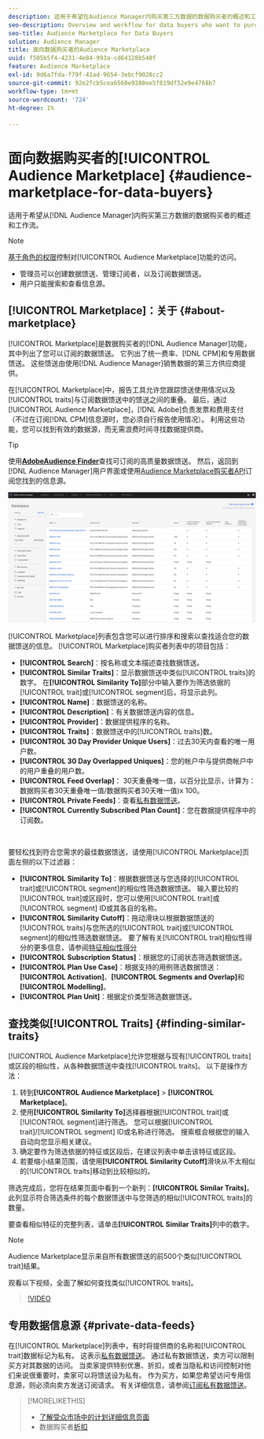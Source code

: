 ```yaml
---
description: 适用于希望在Audience Manager内购买第三方数据的数据购买者的概述和工作流
seo-description: Overview and workflow for data buyers who want to purchase third-party data from within Audience Manager
seo-title: Audience Marketplace for Data Buyers
solution: Audience Manager
title: 面向数据购买者的Audience Marketplace
uuid: f505b5f4-4231-4e84-993a-cd64128b540f
feature: Audience Marketplace
exl-id: 9d6a7fda-f79f-41ad-9654-3ebcf9028cc2
source-git-commit: 92e2fcb5cea6560e9288ee5f819df52e9e4768b7
workflow-type: tm+mt
source-wordcount: '724'
ht-degree: 1%

---
```


# 面向数据购买者的[!UICONTROL Audience Marketplace] {#audience-marketplace-for-data-buyers}

适用于希望从[!DNL Audience Manager]内购买第三方数据的数据购买者的概述和工作流。

>[!NOTE]
>[基于角色的权限](../../../reporting/reports-dashboard.md)控制对[!UICONTROL Audience Marketplace]功能的访问。
>
>* 管理员可以创建数据馈送、管理订阅者，以及订阅数据馈送。
>* 用户只能搜索和查看信息源。

## [!UICONTROL Marketplace]：关于 {#about-marketplace}

[!UICONTROL Marketplace]是数据购买者的[!DNL Audience Manager]功能，其中列出了您可以订阅的数据馈送。 它列出了统一费率、[!DNL CPM]和专用数据馈送。 这些馈送由使用[!DNL Audience Manager]销售数据的第三方供应商提供。

在[!UICONTROL Marketplace]中，报告工具允许您跟踪馈送使用情况以及[!UICONTROL traits]与订阅数据馈送中的馈送之间的重叠。 最后，通过[!UICONTROL Audience Marketplace]，[!DNL Adobe]负责发票和费用支付（不过在订阅[!DNL CPM]信息源时，您必须自行报告使用情况）。 利用这些功能，您可以找到有效的数据源，而无需浪费时间寻找数据提供商。

>[!TIP]
>
>使用&#x200B;**[AdobeAudience Finder](https://www.adobe-audience-finder.com/)**&#x200B;查找可订阅的高质量数据馈送。 然后，返回到[!DNL Audience Manager]用户界面或使用[Audience Marketplace购买者API](https://bank.demdex.com/portal/swagger/index.html#/Audience_Marketplace_Buyer_API)订阅您找到的信息源。

![buyer-marketplace-overview](assets/buyer-marketplace-overview.png)

[!UICONTROL Marketplace]列表包含您可以进行排序和搜索以查找适合您的数据馈送的信息。 [!UICONTROL Marketplace]购买者列表中的项目包括：

* **[!UICONTROL Search]**：按名称或文本描述查找数据馈送。
* **[!UICONTROL Similar Traits]**：显示数据馈送中类似[!UICONTROL traits]的数字。 在&#x200B;**[!UICONTROL Similarity To]**&#x200B;部分中输入要作为筛选依据的[!UICONTROL trait]或[!UICONTROL segment]后，将显示此列。
* **[!UICONTROL Name]**：数据馈送的名称。
* **[!UICONTROL Description]**：有关数据馈送内容的信息。
* **[!UICONTROL Provider]**：数据提供程序的名称。
* **[!UICONTROL Traits]**：数据馈送中的[!UICONTROL traits]数。
* **[!UICONTROL 30 Day Provider Unique Users]**：过去30天内查看的唯一用户数。
* **[!UICONTROL 30 Day Overlapped Uniques]**：您的帐户中与提供商帐户中的用户重叠的用户数。
* **[!UICONTROL Feed Overlap]**： 30天重叠唯一值，以百分比显示，计算为：数据购买者30天重叠唯一值/数据购买者30天唯一值)x 100。
* **[!UICONTROL Private Feeds]**：查看[私有数据馈送](../../../features/audience-marketplace/marketplace-private-feeds.md)。
* **[!UICONTROL Currently Subscribed Plan Count]**：您在数据提供程序中的订阅数。

 

要轻松找到符合您需求的最佳数据馈送，请使用[!UICONTROL Marketplace]页面左侧的以下过滤器：

* **[!UICONTROL Similarity To]**：根据数据馈送与您选择的[!UICONTROL trait]或[!UICONTROL segment]的相似性筛选数据馈送。 输入要比较的[!UICONTROL trait]或区段时，您可以使用[!UICONTROL trait]或[!UICONTROL segment] ID或其各自的名称。
* **[!UICONTROL Similarity Cutoff]**：拖动滑块以根据数据馈送的[!UICONTROL traits]与您所选的[!UICONTROL trait]或[!UICONTROL segment]的相似性筛选数据馈送。 要了解有关[!UICONTROL trait]相似性得分的更多信息，请参阅[特征相似性得分](../../segments/trait-recommendations.md#trait-similarity-score)
* **[!UICONTROL Subscription Status]**：根据您的订阅状态筛选数据馈送。
* **[!UICONTROL Plan Use Case]**：根据支持的用例筛选数据馈送：**[!UICONTROL Activation]**、**[!UICONTROL Segments and Overlap]**&#x200B;和&#x200B;**[!UICONTROL Modelling]**。
* **[!UICONTROL Plan Unit]**：根据定价类型筛选数据馈送。

## 查找类似[!UICONTROL Traits] {#finding-similar-traits}

[!UICONTROL Audience Marketplace]允许您根据与现有[!UICONTROL traits]或区段的相似性，从各种数据馈送中查找[!UICONTROL traits]。 以下是操作方法：

1. 转到&#x200B;**[!UICONTROL Audience Marketplace]** > **[!UICONTROL Marketplace]**。
2. 使用&#x200B;**[!UICONTROL Similarity To]**&#x200B;选择器根据[!UICONTROL trait]或[!UICONTROL segment]进行筛选。 您可以根据[!UICONTROL trait]/[!UICONTROL segment] ID或名称进行筛选。 搜索框会根据您的输入自动向您显示相关建议。
3. 确定要作为筛选依据的特征或区段后，在建议列表中单击该特征或区段。
4. 若要缩小结果范围，请使用&#x200B;**[!UICONTROL Similarity Cutoff]**&#x200B;滑块从不太相似的[!UICONTROL traits]移动到比较相似的。

筛选完成后，您将在结果页面中看到一个新列：**[!UICONTROL Similar Traits]**。 此列显示符合筛选条件的每个数据馈送中与您筛选的相似[!UICONTROL traits]的数量。

要查看相似特征的完整列表，请单击&#x200B;**[!UICONTROL Similar Traits]**&#x200B;列中的数字。

>[!NOTE]
>
> Audience Marketplace显示来自所有数据馈送的前500个类似[!UICONTROL trait]结果。

观看以下视频，全面了解如何查找类似[!UICONTROL traits]。

>[!VIDEO](https://video.tv.adobe.com/v/29370/)

## 专用数据信息源 {#private-data-feeds}

在[!UICONTROL Marketplace]列表中，有时将提供商的名称和[!UICONTROL trait]数据标记为私有。 这表示[私有数据馈送](../../../features/audience-marketplace/marketplace-private-feeds.md)。 通过私有数据馈送，卖方可以限制买方对其数据的访问。 当卖家提供特别优惠、折扣，或者当隐私和访问控制对他们来说很重要时，卖家可以将馈送设为私有。 作为买方，如果您希望访问专用信息源，则必须向卖方发送订阅请求。 有关详细信息，请参阅[订阅私有数据馈送](../../../features/audience-marketplace/marketplace-data-buyers/marketplace-manage-subscriptions.md#subscript-private-data-feed)。

>[!MORELIKETHIS]
>
>* [了解受众市场中的计划详细信息页面](../../../features/audience-marketplace/marketplace-data-buyers/marketplace-manage-subscriptions.md#marketplace-buyer-details)
>* 数据购买者[折扣](../../../features/audience-marketplace/marketplace-data-buyers/marketplace-manage-subscriptions.md#buyer-discount)
